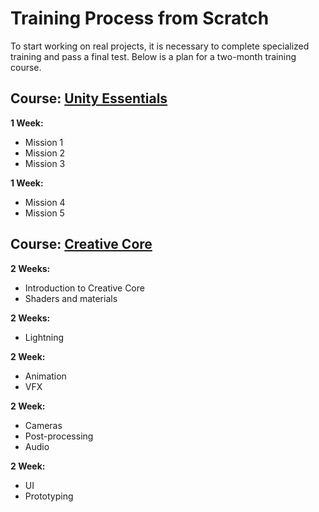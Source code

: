 # Training Process from Scratch

To start working on real projects, it is necessary to complete specialized training and pass a final test. Below is a plan for a two-month training course.

## Course: [Unity Essentials](https://learn.unity.com/pathway/unity-essentials)

**1 Week:**
- Mission 1
- Mission 2
- Mission 3

**1 Week:**
- Mission 4
- Mission 5

## Course: [Creative Core](https://learn.unity.com/pathway/creative-core)

**2 Weeks:**
- Introduction to Creative Core
- Shaders and materials

**2 Weeks:**
- Lightning

**2 Week:**
- Animation
- VFX

**2 Week:**
- Cameras
- Post-processing
- Audio

**2 Week:**
- UI
- Prototyping
